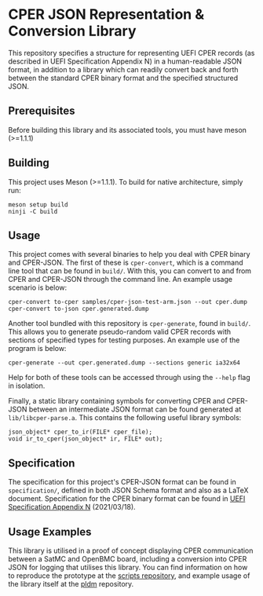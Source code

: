 # CPER JSON Representation & Conversion Library

This repository specifies a structure for representing UEFI CPER records (as
described in UEFI Specification Appendix N) in a human-readable JSON format, in
addition to a library which can readily convert back and forth between the
standard CPER binary format and the specified structured JSON.

## Prerequisites

Before building this library and its associated tools, you must have meson
(>=1.1.1)

## Building

This project uses Meson (>=1.1.1). To build for native architecture, simply run:

```
meson setup build
ninji -C build
```

## Usage

This project comes with several binaries to help you deal with CPER binary and
CPER-JSON. The first of these is `cper-convert`, which is a command line tool
that can be found in `build/`. With this, you can convert to and from CPER and
CPER-JSON through the command line. An example usage scenario is below:

```
cper-convert to-cper samples/cper-json-test-arm.json --out cper.dump
cper-convert to-json cper.generated.dump
```

Another tool bundled with this repository is `cper-generate`, found in `build/`.
This allows you to generate pseudo-random valid CPER records with sections of
specified types for testing purposes. An example use of the program is below:

```
cper-generate --out cper.generated.dump --sections generic ia32x64
```

Help for both of these tools can be accessed through using the `--help` flag in
isolation.

Finally, a static library containing symbols for converting CPER and CPER-JSON
between an intermediate JSON format can be found generated at
`lib/libcper-parse.a`. This contains the following useful library symbols:

```
json_object* cper_to_ir(FILE* cper_file);
void ir_to_cper(json_object* ir, FILE* out);
```

## Specification

The specification for this project's CPER-JSON format can be found in
`specification/`, defined in both JSON Schema format and also as a LaTeX
document. Specification for the CPER binary format can be found in
[UEFI Specification Appendix N](https://uefi.org/sites/default/files/resources/UEFI_Spec_2_9_2021_03_18.pdf)
(2021/03/18).

## Usage Examples

This library is utilised in a proof of concept displaying CPER communication
between a SatMC and OpenBMC board, including a conversion into CPER JSON for
logging that utilises this library. You can find information on how to reproduce
the prototype at the
[scripts repository](https://gitlab.arm.com/server_management/cper-poc-scripts),
and example usage of the library itself at the
[pldm](https://gitlab.arm.com/server_management/pldm) repository.
